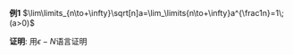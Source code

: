**例1**
$\lim\limits_{n\to+\infty}\sqrt[n]a=\lim_\limits{n\to+\infty}a^{\frac1n}=1\;(a>0)$

**证明**:
用$\epsilon-N$语言证明
